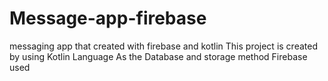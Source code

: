 # Message-app-firebase
messaging app that created with firebase and kotlin
This project is created by using Kotlin Language
As the Database and storage method Firebase used
